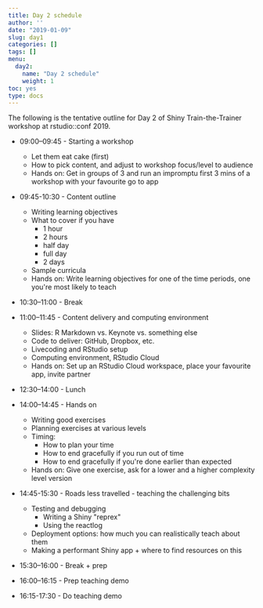 ```yaml
---
title: Day 2 schedule
author: ''
date: "2019-01-09"
slug: day1
categories: []
tags: []
menu:
  day2:
    name: "Day 2 schedule"
    weight: 1
toc: yes
type: docs
---
```


The following is the tentative outline for Day 2 of Shiny Train-the-Trainer workshop at rstudio::conf 2019.

- 09:00–09:45 - Starting a workshop
	- Let them eat cake (first)
	- How to pick content, and adjust to workshop focus/level to audience
	- Hands on: Get in groups of 3 and run an impromptu first 3 mins of a workshop with your favourite go to app

- 09:45-10:30 - Content outline
	- Writing learning objectives
	- What to cover if you have 
		- 1 hour
		- 2 hours
		- half day
		- full day
		- 2 days
	- Sample curricula
	- Hands on: Write learning objectives for one of the time periods, one you're most likely to teach

- 10:30–11:00 - Break

- 11:00–11:45 - Content delivery and computing environment
	- Slides: R Markdown vs. Keynote vs. something else
	- Code to deliver: GitHub, Dropbox, etc. 
	- Livecoding and RStudio setup
	- Computing environment, RStudio Cloud
	- Hands on: Set up an RStudio Cloud workspace, place your favourite app, invite partner

- 12:30–14:00 - Lunch

- 14:00–14:45 - Hands on
	- Writing good exercises
	- Planning exercises at various levels
	- Timing: 
		- How to plan your time
		- How to end gracefully if you run out of time
		- How to end gracefully if you're done earlier than expected
	- Hands on: Give one exercise, ask for a lower and a higher complexity level version

- 14:45-15:30 - Roads less travelled - teaching the challenging bits
	- Testing and debugging 
		- Writing a Shiny "reprex"
		- Using the reactlog
	- Deployment options: how much you can realistically teach about them
	- Making a performant Shiny app + where to find resources on this

- 15:30–16:00 - Break + prep

- 16:00–16:15 - Prep teaching demo

- 16:15-17:30 - Do teaching demo
